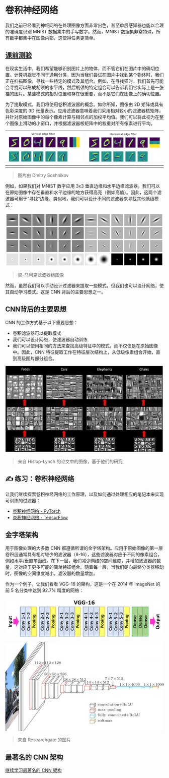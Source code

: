 # 卷积神经网络



我们之前已经看到神经网络在处理图像方面非常出色，甚至单层感知器也能以合理的准确度识别 MNIST 数据集中的手写数字。然而，MNIST 数据集非常特殊，所有数字都集中在图像内部，这使得任务更简单。

## [ 课前测验](https://red-field-0a6ddfd03.1.azurestaticapps.net/quiz/107)



在现实生活中，我们希望能够识别图片上的物体，而不管它们在图片中的确切位置。计算机视觉不同于通用分类，因为当我们尝试在图片中找到某个物体时，我们正在扫描图像，寻找一些特定的模式及其组合。例如，在寻找猫时，我们首先可能会寻找可以形成胡须的水平线，然后胡须的特定组合可以告诉我们它实际上是一张猫的图片。某些模式的相对位置和存在很重要，而不是它们在图像上的确切位置。

为了提取模式，我们将使用卷积滤波器的概念。如你所知，图像由 2D 矩阵或具有色彩深度的 3D 张量表示。应用滤波器意味着我们采用相对较小的滤波器核矩阵，并针对原始图像中的每个像素计算与相邻点的加权平均值。我们可以将此视为在整个图像上滑动的小窗口，并根据滤波器核矩阵中的权重对所有像素进行平均。

| [![Vertical Edge Filter](https://github.com/happyzjp/AI-For-Beginners/raw/main/translations/zh_cn/4-ComputerVision/07-ConvNets/images/filter-vert.png)](https://github.com/happyzjp/AI-For-Beginners/blob/main/translations/zh_cn/4-ComputerVision/07-ConvNets/images/filter-vert.png) | [![Horizontal Edge Filter](https://github.com/happyzjp/AI-For-Beginners/raw/main/translations/zh_cn/4-ComputerVision/07-ConvNets/images/filter-horiz.png)](https://github.com/happyzjp/AI-For-Beginners/blob/main/translations/zh_cn/4-ComputerVision/07-ConvNets/images/filter-horiz.png) |
| ------------------------------------------------------------ | ------------------------------------------------------------ |
|                                                              |                                                              |

> 图片由 Dmitry Soshnikov

例如，如果我们对 MNIST 数字应用 3x3 垂直边缘和水平边缘滤波器，我们可以在原始图像中存在垂直和水平边缘的地方获得高亮（例如高值）。因此，这两个滤波器可用于“寻找”边缘。类似地，我们可以设计不同的滤波器来寻找其他低级模式：

[![img](https://github.com/happyzjp/AI-For-Beginners/raw/main/translations/zh_cn/4-ComputerVision/07-ConvNets/images/lmfilters.jpg)](https://github.com/happyzjp/AI-For-Beginners/blob/main/translations/zh_cn/4-ComputerVision/07-ConvNets/images/lmfilters.jpg)

> 梁-马利克滤波器组图像

然而，虽然我们可以手动设计过滤器来提取一些模式，但我们也可以设计网络，使其自动学习模式。这是 CNN 背后的主要思想之一。

##  CNN背后的主要思想



CNN 的工作方式基于以下重要思想：

- 卷积滤波器可以提取模式
- 我们可以设计网络，使滤波器自动训练
- 我们可以使用相同的方法来查找高级特征中的模式，而不仅仅是在原始图像中。因此，CNN 特征提取工作在特征层次结构上，从低级像素组合开始，直到高级图片部分组合。

[![Hierarchical Feature Extraction](https://github.com/happyzjp/AI-For-Beginners/raw/main/translations/zh_cn/4-ComputerVision/07-ConvNets/images/FeatureExtractionCNN.png)](https://github.com/happyzjp/AI-For-Beginners/blob/main/translations/zh_cn/4-ComputerVision/07-ConvNets/images/FeatureExtractionCNN.png)

> 来自 Hislop-Lynch 的论文中的图像，基于他们的研究

## ✍️ 练习：卷积神经网络



让我们继续探索卷积神经网络的工作原理，以及如何通过处理相应的笔记本来实现可训练的过滤器：

- [卷积神经网络 - PyTorch](https://github.com/happyzjp/AI-For-Beginners/blob/main/translations/zh_cn/4-ComputerVision/07-ConvNets/ConvNetsPyTorch.ipynb)
- [卷积神经网络 - TensorFlow](https://github.com/happyzjp/AI-For-Beginners/blob/main/translations/zh_cn/4-ComputerVision/07-ConvNets/ConvNetsTF.ipynb)

##  金字塔架构



用于图像处理的大多数 CNN 都遵循所谓的金字塔架构。应用于原始图像的第一层卷积层通常具有相对较少的滤波器（8-16），这些滤波器对应于不同的像素组合，例如水平/垂直笔画线。在下一层，我们减少网络的空间维度，并增加滤波器的数量，这对应于更多可能的简单特征组合。随着每一层，当我们朝向最终分类器移动时，图像的空间维度减小，滤波器的数量增加。

作为一个例子，让我们看看 VGG-16 的架构，这是一个在 2014 年 ImageNet 的前 5 名分类中达到 92.7% 精度的网络：

[![ImageNet Layers](https://github.com/happyzjp/AI-For-Beginners/raw/main/translations/zh_cn/4-ComputerVision/07-ConvNets/images/vgg-16-arch1.jpg)](https://github.com/happyzjp/AI-For-Beginners/blob/main/translations/zh_cn/4-ComputerVision/07-ConvNets/images/vgg-16-arch1.jpg)

[![ImageNet Pyramid](https://github.com/happyzjp/AI-For-Beginners/raw/main/translations/zh_cn/4-ComputerVision/07-ConvNets/images/vgg-16-arch.jpg)](https://github.com/happyzjp/AI-For-Beginners/blob/main/translations/zh_cn/4-ComputerVision/07-ConvNets/images/vgg-16-arch.jpg)

>  来自 Researchgate 的图片

## 最著名的 CNN 架构



[继续学习最著名的 CNN 架构](https://github.com/happyzjp/AI-For-Beginners/blob/main/translations/zh_cn/4-ComputerVision/07-ConvNets/CNN_Architectures.md)